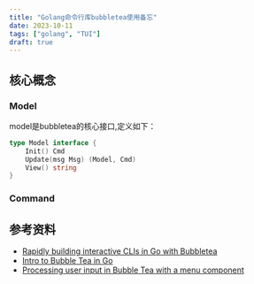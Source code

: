 ```yaml
---
title: "Golang命令行库bubbletea使用备忘"
date: 2023-10-11
tags: ["golang", "TUI"]
draft: true
---
```


## 核心概念
### Model

model是bubbletea的核心接口,定义如下：

```go
type Model interface {
    Init() Cmd
    Update(msg Msg) (Model, Cmd)
    View() string
}
```



### Command

## 参考资料

+ [Rapidly building interactive CLIs in Go with Bubbletea](https://www.inngest.com/blog/interactive-clis-with-bubbletea)
+ [Intro to Bubble Tea in Go](https://dev.to/andyhaskell/intro-to-bubble-tea-in-go-21lg)
+ [Processing user input in Bubble Tea with a menu component](https://dev.to/andyhaskell/processing-user-input-in-bubble-tea-with-a-menu-component-222i)
